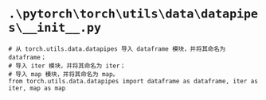 # `.\pytorch\torch\utils\data\datapipes\__init__.py`

```
# 从 torch.utils.data.datapipes 导入 dataframe 模块，并将其命名为 dataframe；
# 导入 iter 模块，并将其命名为 iter；
# 导入 map 模块，并将其命名为 map。
from torch.utils.data.datapipes import dataframe as dataframe, iter as iter, map as map
```
